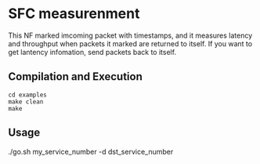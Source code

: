 SFC measurenment
==
This NF marked imcoming packet with timestamps, and it measures latency and throughput when packets it marked are returned to itself.
If you want to get lantency infomation, send packets back to itself.

Compilation and Execution
--
```
cd examples
make clean
make
```
Usage
--
./go.sh my_service_number -d dst_service_number
